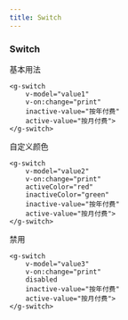 ```yaml
---
title: Switch
---
```

### Switch

基本用法<br>
<g-switch
	v-model="value1"
	v-on:change="print"
	inactive-value="按年付费"
	active-value="按月付费">
</g-switch>

```
<g-switch
	v-model="value1"
	v-on:change="print"
	inactive-value="按年付费"
	active-value="按月付费">
</g-switch>
```
自定义颜色<br>
<g-switch
	v-model="value2"
	v-on:change="print"
	activeColor="red"
	inactiveColor="green"
	inactive-value="按年付费"
	active-value="按月付费">
</g-switch>
```
<g-switch
	v-model="value2"
	v-on:change="print"
	activeColor="red"
	inactiveColor="green"
	inactive-value="按年付费"
	active-value="按月付费">
</g-switch>
```
禁用<br>
<g-switch
	v-model="value3"
	v-on:change="print"
	disabled
	inactive-value="按年付费"
	active-value="按月付费">
</g-switch>
```
<g-switch
	v-model="value3"
	v-on:change="print"
	disabled
	inactive-value="按年付费"
	active-value="按月付费">
</g-switch>
```

<script>
export default {
  data() {
    return {
      value1: true,
      value2: true,
      value3: true
    }
  },
	methods: {
    print(e) {
      console.log('sdf', e);
    },
    print2(e) {
      console.log('sdf22', e);
    }
	}
}
</script>
<style lang="scss" scoped>
	* {
		box-sizing: border-box;
	}
	.box {
		margin: 50px;
		height: 300px;
	}
	.carousel {
		&.guluer-carousel {
			.g-carousel-item {
				background: #364d79;
				color: #fff;
				font-size: 30px;
				display: flex;
				align-items: center;
				justify-content: center;
				font-weight: bold;
			}
		}
	}
</style>

